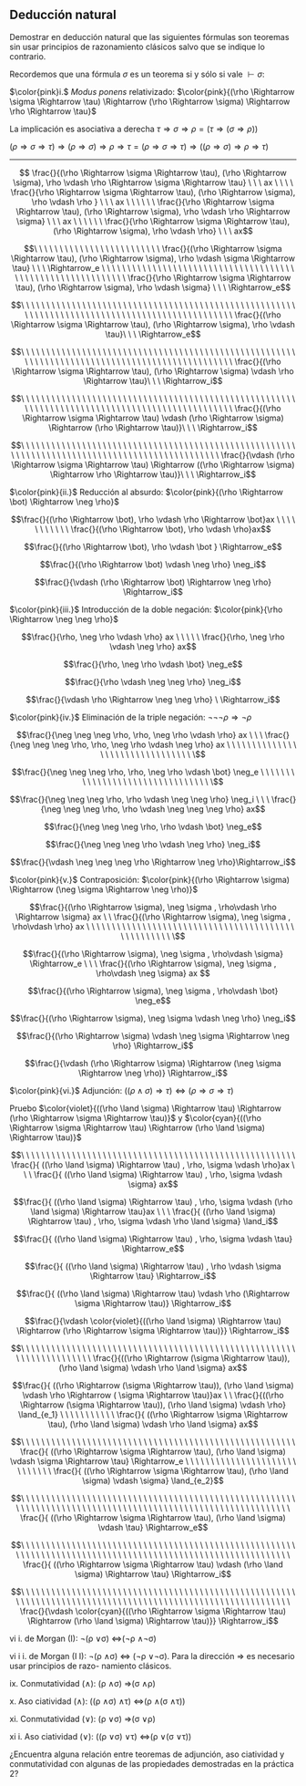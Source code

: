 Deducción natural
---
Demostrar en deducción natural que las siguientes fórmulas son teoremas sin usar principios de razonamiento clásicos salvo que se indique lo contrario. 

Recordemos que una fórmula $\sigma$ es un teorema si y sólo si vale $\vdash \sigma$:

$\color{pink}i.$ $Modus\ ponens$ relativizado: $\color{pink}{(\rho \Rightarrow \sigma \Rightarrow \tau) \Rightarrow (\rho \Rightarrow
\sigma) \Rightarrow \rho \Rightarrow \tau}$

La implicación es asociativa a derecha $\tau \Rightarrow \sigma \Rightarrow \rho = (\tau \Rightarrow (\sigma \Rightarrow \rho))$

$(\rho \Rightarrow \sigma \Rightarrow \tau) \Rightarrow (\rho \Rightarrow
\sigma) \Rightarrow \rho \Rightarrow \tau = (\rho \Rightarrow \sigma \Rightarrow \tau) \Rightarrow ((\rho \Rightarrow
\sigma) \Rightarrow \rho \Rightarrow \tau)$

---

```math
 \frac{}{(\rho \Rightarrow \sigma \Rightarrow \tau), (\rho \Rightarrow
\sigma), \rho \vdash \rho \Rightarrow \sigma \Rightarrow \tau} \ \ \ ax \ \ \ \ \frac{}{\rho \Rightarrow \sigma \Rightarrow \tau), (\rho \Rightarrow
\sigma), \rho \vdash \rho } \ \ \ ax \ \ \ \ \ \ \frac{}{\rho \Rightarrow \sigma \Rightarrow \tau), (\rho \Rightarrow
\sigma), \rho \vdash \rho \Rightarrow \sigma} \ \ \  ax \ \ \ \ \ \ \frac{}{\rho \Rightarrow \sigma \Rightarrow \tau), (\rho \Rightarrow
\sigma), \rho \vdash \rho} \ \ \ ax
```

```math
\ \ \ \ \ \ \ \ \ \ \ \ \ \ \ \ \ \ \ \ \ \ \ \ \ \frac{}{(\rho \Rightarrow \sigma \Rightarrow \tau), (\rho \Rightarrow
\sigma), \rho \vdash \sigma \Rightarrow \tau} \ \ \ \Rightarrow_e \ \ \ \ \ \ \ \ \ \ \ \ \ \ \ \ \ \ \ \ \ \ \ \ \ \ \ \ \ \ \ \ \ \ \ \ \ \ \ \ \ \ \ \ \ \ \ \ \ \ \ \ \ \ \ \ \ \ \ \ \frac{}{\rho \Rightarrow \sigma \Rightarrow \tau), (\rho \Rightarrow
\sigma), \rho \vdash \sigma} \ \ \  \Rightarrow_e
```

```math
\ \ \ \ \ \ \ \ \ \ \ \ \ \ \ \ \ \ \ \ \ \ \ \ \ \ \ \ \ \ \ \ \ \ \ \ \ \ \ \ \ \ \ \ \ \ \ \ \ \ \ \ \ \ \ \ \ \ \ \ \ \ \ \ \ \ \ \ \ \ \ \ \ \ \ \ \ \ \ \ \ \ \ \ \ \ \ \ \ \ \ \ \ \ \ \frac{}{(\rho \Rightarrow \sigma \Rightarrow \tau), (\rho \Rightarrow
\sigma), \rho \vdash \tau}\ \ \  \Rightarrow_e
```

```math
\ \ \ \ \ \ \ \ \ \ \ \ \ \ \ \ \ \ \ \ \ \ \ \ \ \ \ \ \ \ \ \ \ \ \ \ \ \ \ \ \ \ \ \ \ \ \ \ \ \ \ \ \ \ \ \ \ \ \ \ \ \ \ \ \ \ \ \ \ \ \ \ \ \ \ \ \ \ \ \ \ \ \ \ \ \ \ \ \ \ \ \ \ \ \ \frac{}{(\rho \Rightarrow \sigma \Rightarrow \tau), (\rho \Rightarrow
\sigma) \vdash \rho \Rightarrow \tau}\ \ \  \Rightarrow_i
```

```math
\ \ \ \ \ \ \ \ \ \ \ \ \ \ \ \ \ \ \ \ \ \ \ \ \ \ \ \ \ \ \ \ \ \ \ \ \ \ \ \ \ \ \ \ \ \ \ \ \ \ \ \ \ \ \ \ \ \ \ \ \ \ \ \ \ \ \ \ \ \ \ \ \ \ \ \ \ \ \ \ \ \ \ \ \ \ \ \ \ \ \ \ \ \ \ \frac{}{(\rho \Rightarrow \sigma \Rightarrow \tau) \vdash (\rho \Rightarrow
\sigma) \Rightarrow (\rho \Rightarrow \tau)}\ \ \ \Rightarrow_i
```

```math
\ \ \ \ \ \ \ \ \ \ \ \ \ \ \ \ \ \ \ \ \ \ \ \ \ \ \ \ \ \ \ \ \ \ \ \ \ \ \ \ \ \ \ \ \ \ \ \ \ \ \ \ \ \ \ \ \ \ \ \ \ \ \ \ \ \ \ \ \ \ \ \ \ \ \ \ \ \ \ \ \ \ \ \ \ \ \ \ \ \ \ \ \ \ \ \frac{}{\vdash (\rho \Rightarrow \sigma \Rightarrow \tau) \Rightarrow ((\rho \Rightarrow
\sigma) \Rightarrow \rho \Rightarrow \tau)}\ \ \ \Rightarrow_i
```


$\color{pink}{ii.}$ Reducción al absurdo: $\color{pink}{(\rho \Rightarrow \bot) \Rightarrow \neg \rho}$
```math
\frac{}{(\rho \Rightarrow \bot), \rho \vdash \rho \Rightarrow \bot}ax \ \ \ \ \ \ \ \ \ \ \ \frac{}{(\rho \Rightarrow \bot), \rho \vdash \rho}ax
```
```math
\frac{}{(\rho \Rightarrow \bot), \rho \vdash \bot } \Rightarrow_e
```
```math
\frac{}{(\rho \Rightarrow \bot) \vdash \neg \rho} \neg_i
```
```math
\frac{}{\vdash (\rho \Rightarrow \bot) \Rightarrow \neg \rho} \Rightarrow_i
```

$\color{pink}{iii.}$ Introducción de la doble negación: $\color{pink}{\rho \Rightarrow \neg \neg \rho}$
```math
\frac{}{\rho, \neg \rho \vdash \rho} ax \ \ \ \ \ \frac{}{\rho, \neg \rho \vdash \neg \rho} ax
```
```math
\frac{}{\rho, \neg \rho \vdash \bot} \neg_e
```
```math
\frac{}{\rho \vdash \neg \neg \rho} \neg_i
```
```math
\frac{}{\vdash \rho \Rightarrow \neg \neg \rho} \ \Rightarrow_i
```

$\color{pink}{iv.}$ Eliminación de la triple negación: $\neg \neg \neg \rho \Rightarrow \neg \rho$
```math
\frac{}{\neg \neg \neg \rho, \rho, \neg \rho \vdash \rho} ax \ \ \ \frac{}{\neg \neg \neg \rho, \rho, \neg \rho \vdash \neg \rho} ax \ \ \ \ \ \ \ \ \ \ \ \ \ \ \ \ \ \ \ \ \ \ \ \ \ \ \ \ \ \ \ \ \
```
```math
\frac{}{\neg \neg \neg \rho, \rho, \neg \rho \vdash \bot} \neg_e \ \ \ \ \ \ \ \ \ \ \ \ \ \ \ \ \ \ \ \ \ \ \ \ \ \ \ \ \ \ \ \ \
```
```math
\frac{}{\neg \neg \neg \rho, \rho \vdash \neg \neg \rho} \neg_i \ \ \ \frac{}{\neg \neg \neg \rho, \rho \vdash \neg \neg \neg \rho} ax
```
```math
\frac{}{\neg \neg \neg \rho, \rho \vdash \bot} \neg_e
```
```math
\frac{}{\neg \neg \neg \rho \vdash \neg \rho} \neg_i
```
```math
\frac{}{\vdash \neg \neg \neg \rho \Rightarrow \neg \rho}\Rightarrow_i
```

$\color{pink}{v.}$ Contraposición: $\color{pink}{(\rho \Rightarrow \sigma) \Rightarrow (\neg \sigma \Rightarrow \neg \rho)}$
```math
\frac{}{(\rho \Rightarrow \sigma), \neg \sigma  , \rho\vdash \rho \Rightarrow \sigma} ax \ \ \frac{}{(\rho \Rightarrow \sigma), \neg \sigma  , \rho\vdash \rho} ax \ \ \ \ \ \ \ \ \ \ \ \ \ \ \ \ \ \ \ \  \ \ \ \ \ \ \ \ \ \ \ \ \ \ \ \ \ \ \ \ \ \ \ \ \ \ \ \ \ \ \ \
```
```math
\frac{}{(\rho \Rightarrow \sigma), \neg \sigma  , \rho\vdash \sigma} \Rightarrow_e \ \ \ \frac{}{(\rho \Rightarrow \sigma), \neg \sigma  , \rho\vdash \neg \sigma} ax 
```
```math
\frac{}{(\rho \Rightarrow \sigma), \neg \sigma  , \rho\vdash \bot} \neg_e
```
```math
\frac{}{(\rho \Rightarrow \sigma), \neg \sigma \vdash \neg \rho} \neg_i
```
```math
\frac{}{(\rho \Rightarrow \sigma) \vdash \neg \sigma \Rightarrow \neg \rho} \Rightarrow_i
```
```math
\frac{}{\vdash (\rho \Rightarrow \sigma) \Rightarrow (\neg \sigma \Rightarrow \neg \rho)} \Rightarrow_i
```

$\color{pink}{vi.}$ Adjunción: $((\rho \land \sigma) \Rightarrow \tau) \Leftrightarrow (\rho \Rightarrow \sigma \Rightarrow \tau)$

Pruebo $\color{violet}{((\rho \land \sigma) \Rightarrow \tau) \Rightarrow (\rho \Rightarrow \sigma \Rightarrow \tau)}$ y $\color{cyan}{((\rho \Rightarrow \sigma \Rightarrow \tau) \Rightarrow (\rho \land \sigma) \Rightarrow \tau)}$

```math
\ \ \ \ \ \ \ \ \ \ \ \ \ \ \ \ \ \ \ \ \ \ \ \ \ \ \ \ \ \ \ \ \ \ \ \ \ \ \ \ \ \ \ \ \ \ \ \ \ \ \ \ \ \  \frac{}{ ((\rho \land \sigma) \Rightarrow \tau) , \rho, \sigma \vdash \rho}ax \ \ \ \frac{}{ ((\rho \land \sigma) \Rightarrow \tau) , \rho, \sigma \vdash \sigma} ax
```
```math
\frac{}{ ((\rho \land \sigma) \Rightarrow \tau) , \rho, \sigma \vdash (\rho \land \sigma) \Rightarrow \tau}ax \ \ \ \frac{}{ ((\rho \land \sigma) \Rightarrow \tau) , \rho, \sigma \vdash \rho \land \sigma} \land_i
```
```math
\frac{}{ ((\rho \land \sigma) \Rightarrow \tau) , \rho, \sigma \vdash \tau} \Rightarrow_e
```
```math
\frac{}{ ((\rho \land \sigma) \Rightarrow \tau) , \rho \vdash \sigma \Rightarrow \tau} \Rightarrow_i
```
```math
\frac{}{ ((\rho \land \sigma) \Rightarrow \tau) \vdash \rho (\Rightarrow \sigma \Rightarrow \tau)} \Rightarrow_i
```
```math
\frac{}{\vdash \color{violet}{((\rho \land \sigma) \Rightarrow \tau) \Rightarrow (\rho \Rightarrow \sigma \Rightarrow \tau)}} \Rightarrow_i
```






```math
\ \ \ \ \ \ \ \ \ \ \ \ \  \ \ \ \ \ \ \ \ \ \ \ \ \ \ \ \ \ \ \ \ \ \ \ \ \ \ \ \ \  \ \ \ \ \ \ \ \ \ \ \ \ \ \ \ \ \ \ \ \ \ \ \ \ \  \ \ \frac{}{((\rho \Rightarrow (\sigma \Rightarrow \tau)), (\rho \land \sigma) \vdash \rho \land \sigma} ax
```
```math
\frac{}{ ((\rho \Rightarrow (\sigma \Rightarrow \tau)), (\rho \land \sigma) \vdash \rho \Rightarrow ( \sigma \Rightarrow \tau)}ax \ \ \frac{}{((\rho \Rightarrow (\sigma \Rightarrow \tau)), (\rho \land \sigma) \vdash \rho} \land_{e_1} \ \ \ \ \ \ \ \ \ \ \ \frac{}{ ((\rho \Rightarrow \sigma \Rightarrow \tau), (\rho \land \sigma) \vdash \rho \land \sigma} ax
```
```math
\ \ \ \ \ \ \ \ \ \ \ \ \ \ \ \ \ \ \ \ \ \ \ \ \ \ \ \ \ \ \ \ \ \ \ \ \ \ \ \ \ \ \ \ \ \ \ \ \ \ \ \ \ \ \frac{}{ ((\rho \Rightarrow \sigma \Rightarrow \tau), (\rho \land \sigma) \vdash \sigma \Rightarrow \tau} \Rightarrow_e \ \ \ \ \ \ \ \ \ \ \ \ \ \ \ \ \ \ \ \ \ \ \ \ \ \  \ \ \ \frac{}{ ((\rho \Rightarrow \sigma \Rightarrow \tau), (\rho \land \sigma) \vdash \sigma} \land_{e_2}
```
```math
\ \ \ \ \ \ \ \ \ \ \ \ \ \ \ \ \ \ \ \ \ \ \ \ \ \ \ \ \ \ \ \ \ \ \ \ \ \ \ \ \ \ \ \ \ \ \ \ \ \ \ \ \ \ \ \ \ \ \ \ \ \ \ \ \ \ \ \ \ \ \ \ \ \ \ \ \ \ \ \ \ \ \ \ \ \ \ \ \ \ \ \ \ \ \ \ \ \ \ \ \ \ \ \ \ \ \ \ \frac{}{ ((\rho \Rightarrow \sigma \Rightarrow \tau), (\rho \land \sigma) \vdash \tau} \Rightarrow_e
```
```math
\ \ \ \ \ \ \ \ \ \ \ \ \ \ \ \ \ \ \ \ \ \ \ \ \ \ \ \ \ \ \ \ \ \ \ \ \ \ \ \ \ \ \ \ \ \ \ \ \ \ \ \ \ \ \ \ \ \ \ \ \ \ \ \ \ \ \ \ \ \ \ \ \ \ \ \ \ \ \ \ \ \ \ \ \ \ \ \ \ \ \ \ \ \ \ \ \ \ \ \ \ \ \ \ \ \ \ \ \frac{}{ ((\rho \Rightarrow \sigma \Rightarrow \tau) \vdash (\rho \land \sigma) \Rightarrow \tau} \Rightarrow_i
```
```math
\ \ \ \ \ \ \ \ \ \ \ \ \ \ \ \ \ \ \ \ \ \ \ \ \ \ \ \ \ \ \ \ \ \ \ \ \ \ \ \ \ \ \ \ \ \ \ \ \ \ \ \ \ \ \ \ \ \ \ \ \ \ \ \ \ \ \ \ \ \ \ \ \ \ \ \ \ \ \ \ \ \ \ \ \ \ \ \ \ \ \ \ \ \ \ \ \ \ \ \ \ \ \ \ \ \ \ \ \frac{}{\vdash \color{cyan}{((\rho \Rightarrow \sigma \Rightarrow \tau) \Rightarrow (\rho \land \sigma) \Rightarrow \tau)}} \Rightarrow_i
```

vi i. de Morgan (I): ¬(ρ ∨σ) ⇔(¬ρ ∧¬σ)

vi i i. de Morgan (I I): ¬(ρ ∧σ) ⇔ (¬ρ ∨¬σ). Para la
dirección ⇒ es necesario usar principios de razo-
namiento clásicos.

ix. Conmutatividad (∧): (ρ ∧σ) ⇒(σ ∧ρ)

x. Aso ciatividad (∧): ((ρ ∧σ) ∧τ) ⇔(ρ ∧(σ ∧τ))

xi. Conmutatividad (∨): (ρ ∨σ) ⇒(σ ∨ρ)

xi i. Aso ciatividad (∨): ((ρ ∨σ) ∨τ) ⇔(ρ ∨(σ ∨τ))

¿Encuentra alguna relación entre teoremas de adjunción, aso ciatividad y conmutatividad con algunas de las
propiedades demostradas en la práctica 2?

